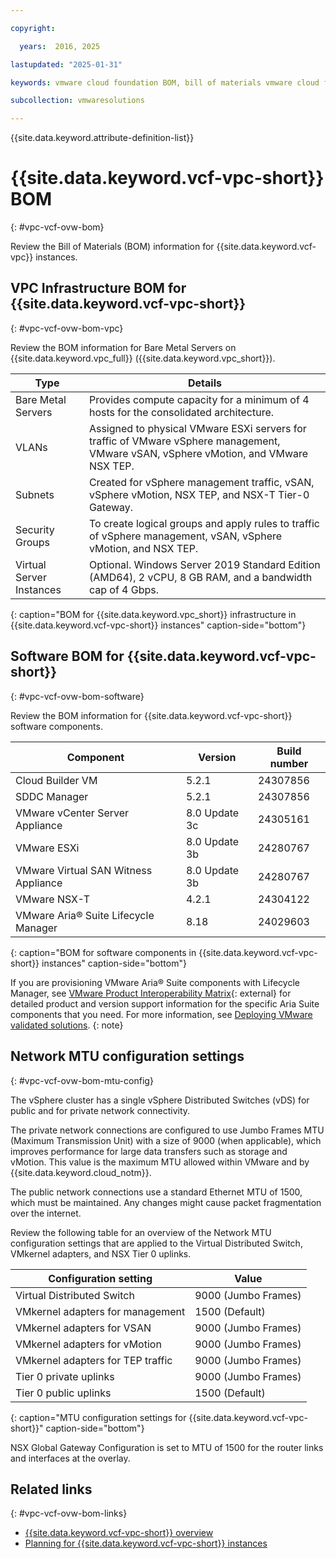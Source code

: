 ```yaml
---

copyright:

  years:  2016, 2025

lastupdated: "2025-01-31"

keywords: vmware cloud foundation BOM, bill of materials vmware cloud foundation, BOM

subcollection: vmwaresolutions

---
```


{{site.data.keyword.attribute-definition-list}}

# {{site.data.keyword.vcf-vpc-short}} BOM
{: #vpc-vcf-ovw-bom}

Review the Bill of Materials (BOM) information for {{site.data.keyword.vcf-vpc}} instances.

## VPC Infrastructure BOM for {{site.data.keyword.vcf-vpc-short}}
{: #vpc-vcf-ovw-bom-vpc}

Review the BOM information for Bare Metal Servers on {{site.data.keyword.vpc_full}} ({{site.data.keyword.vpc_short}}).

| Type | Details |
| ---- | ------- |
| Bare Metal Servers | Provides compute capacity for a minimum of 4 hosts for the consolidated architecture. |
| VLANs | Assigned to physical VMware ESXi servers for traffic of VMware vSphere management, VMware vSAN, vSphere vMotion, and VMware NSX TEP. |
| Subnets | Created for vSphere management traffic, vSAN, vSphere vMotion, NSX TEP, and NSX-T Tier-0 Gateway. |
| Security Groups | To create logical groups and apply rules to traffic of vSphere management, vSAN, vSphere vMotion, and NSX TEP. |
| Virtual Server Instances | Optional. Windows Server 2019 Standard Edition (AMD64), 2 vCPU, 8 GB RAM, and a bandwidth cap of 4 Gbps. |
{: caption="BOM for {{site.data.keyword.vpc_short}} infrastructure in {{site.data.keyword.vcf-vpc-short}} instances" caption-side="bottom"}

## Software BOM for {{site.data.keyword.vcf-vpc-short}}
{: #vpc-vcf-ovw-bom-software}

Review the BOM information for {{site.data.keyword.vcf-vpc-short}} software components.

| Component | Version | Build number |
| --------- | ------- | ------------ |
| Cloud Builder VM | 5.2.1 | 24307856 |
| SDDC Manager | 5.2.1 | 24307856 |
| VMware vCenter Server Appliance | 8.0 Update 3c | 24305161 |
| VMware ESXi | 8.0 Update 3b | 24280767 |
| VMware Virtual SAN Witness Appliance | 8.0 Update 3b | 24280767 |
| VMware NSX-T | 4.2.1 | 24304122 |
| VMware Aria® Suite Lifecycle Manager | 8.18 | 24029603 |
{: caption="BOM for software components in {{site.data.keyword.vcf-vpc-short}} instances" caption-side="bottom"}

If you are provisioning VMware Aria® Suite components with Lifecycle Manager, see [VMware Product Interoperability Matrix](https://interopmatrix.broadcom.com/Interoperability){: external} for detailed product and version support information for the specific Aria Suite components that you need. For more information, see [Deploying VMware validated solutions](/docs/vmwaresolutions?topic=vmwaresolutions-vpc-vcf-deploy-vvs).
{: note}

## Network MTU configuration settings
{: #vpc-vcf-ovw-bom-mtu-config}

The vSphere cluster has a single vSphere Distributed Switches (vDS) for public and for private network connectivity.

The private network connections are configured to use Jumbo Frames MTU (Maximum Transmission Unit) with a size of 9000 (when applicable), which improves performance for large data transfers such as storage and vMotion. This value is the maximum MTU allowed within VMware and by {{site.data.keyword.cloud_notm}}.

The public network connections use a standard Ethernet MTU of 1500, which must be maintained. Any changes might cause packet fragmentation over the internet.

Review the following table for an overview of the Network MTU configuration settings that are applied to the Virtual Distributed Switch, VMkernel adapters, and NSX Tier 0 uplinks.

| Configuration setting | Value |
| --------------------- | ----- |
| Virtual Distributed Switch | 9000 (Jumbo Frames) |
| VMkernel adapters for management | 1500 (Default) |
| VMkernel adapters for VSAN | 9000 (Jumbo Frames) |
| VMkernel adapters for vMotion | 9000 (Jumbo Frames) |
| VMkernel adapters for TEP traffic | 9000 (Jumbo Frames) |
| Tier 0 private uplinks | 9000 (Jumbo Frames) |
| Tier 0 public uplinks | 1500 (Default) |
{: caption="MTU configuration settings for {{site.data.keyword.vcf-vpc-short}}" caption-side="bottom"}

NSX Global Gateway Configuration is set to MTU of 1500 for the router links and interfaces at the overlay.

## Related links
{: #vpc-vcf-ovw-bom-links}

* [{{site.data.keyword.vcf-vpc-short}} overview](/docs/vmwaresolutions?topic=vmwaresolutions-vpc-vcf-ovw)
* [Planning for {{site.data.keyword.vcf-vpc-short}} instances](/docs/vmwaresolutions?topic=vmwaresolutions-vpc-vcf-plan)
